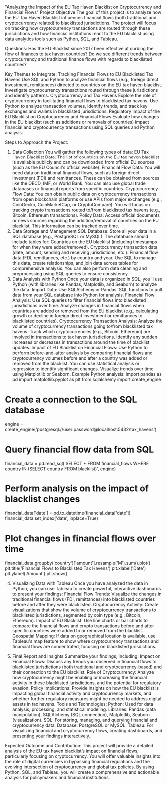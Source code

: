 "Analyzing the Impact of the EU Tax Haven Blacklist on Cryptocurrency and Financial Flows"
Project Objective
The goal of this project is to analyze how the EU Tax Haven Blacklist influences financial flows (both traditional and cryptocurrency-related) to blacklisted jurisdictions. The project will focus on tracking how cryptocurrency transactions are routed through these jurisdictions and how financial institutions react to the EU blacklist using data analytics tools such as Python, SQL, and Tableau.

Questions:
Has the EU Blacklist since 2017 been effective at curbing the flow of finances to tax haven countries?
Do we see different trends between cryptocurrency and traditional finance flows with regards to blacklisted countries?

Key Themes to Integrate:
Tracking Financial Flows to EU Blacklisted Tax Havens
Use SQL and Python to analyze financial flows (e.g., foreign direct investment, remittances) directed to countries on the EU tax haven blacklist.
Investigate cryptocurrency transactions routed through these jurisdictions and identify patterns.
Cryptocurrency and Tax Havens
Explore the role of cryptocurrency in facilitating financial flows to blacklisted tax havens.
Use Python to analyze transaction volumes, identify trends, and track key exchanges and wallets in blacklisted jurisdictions.
Regulatory Impact of the EU Blacklist on Cryptocurrency and Financial Flows
Evaluate how changes in the EU blacklist (such as additions or removals of countries) impact financial and cryptocurrency transactions using SQL queries and Python analysis.

Steps to Approach the Project:
1. Data Collection
You will gather the following types of data:
EU Tax Haven Blacklist Data: The list of countries on the EU tax haven blacklist is available publicly and can be downloaded from official EU sources (such as the EU Council's official website).
Financial Flow Data: You will need data on traditional financial flows, such as foreign direct investment (FDI) and remittances. These can be obtained from sources like the OECD, IMF, or World Bank. You can also use global trade databases or financial reports from specific countries.
Cryptocurrency Flow Data: You can obtain public data on cryptocurrency transactions from open blockchain platforms or use APIs from major exchanges (e.g., CoinGecko, CoinMarketCap, or CryptoCompare). You will focus on tracking crypto transactions routed to/from blacklisted tax havens (e.g., Bitcoin, Ethereum transactions).
Policy Data: Access official documents or news sources regarding the addition/removal of countries on the EU blacklist. This information can be tracked over time.
2. Data Storage and Management
SQL Database: Store all your data in a SQL database (e.g., PostgreSQL or MySQL). The database should include tables for: 
Countries on the EU blacklist (including timestamps for when they were added/removed).
Cryptocurrency transaction data (date, amount, sending and receiving jurisdictions, etc.).
Financial flow data (FDI, remittances, etc.) by country and year.
Use SQL to manage this data, create relationships, and join data across tables for comprehensive analysis. You can also perform data cleaning and preprocessing using SQL queries to ensure consistency.
3. Data Analysis with Python
Once your data is organized in SQL, you’ll use Python (with libraries like Pandas, Matplotlib, and Seaborn) to analyze the data:
Import Data: Use SQLAlchemy or Pandas' SQL functions to pull data from your SQL database into Python for analysis.
Financial Flow Analysis:
Use SQL queries to filter financial flows into blacklisted jurisdictions over time.
Analyze changes in financial flows when countries are added or removed from the EU blacklist (e.g., calculating growth or decline in foreign direct investment or remittances to blacklisted countries).
Cryptocurrency Transaction Analysis:
Analyze the volume of cryptocurrency transactions going to/from blacklisted tax havens.
Track which cryptocurrencies (e.g., Bitcoin, Ethereum) are involved in transactions to tax haven jurisdictions.
Identify any sudden increases or decreases in transactions around the time of blacklist updates.
Impact of EU Blacklist on Financial Flows:
Use Python to perform before-and-after analysis by comparing financial flows and cryptocurrency volumes before and after a country was added or removed from the blacklist. You can use statistical analysis or regression to identify significant changes.
Visualize trends over time using Matplotlib or Seaborn.
Example Python analysis:
import pandas as pd
import matplotlib.pyplot as plt
from sqlalchemy import create_engine

# Create a connection to the SQL database
engine = create_engine('postgresql://user:password@localhost:5432/tax_havens')

# Query financial flow data from SQL
financial_data = pd.read_sql('SELECT * FROM financial_flows WHERE country IN (SELECT country FROM blacklist)', engine)

# Perform analysis on the impact of blacklist changes
financial_data['date'] = pd.to_datetime(financial_data['date'])
financial_data.set_index('date', inplace=True)

# Plot changes in financial flows over time
financial_data.groupby('country')['amount'].resample('M').sum().plot()
plt.title('Financial Flows to Blacklisted Tax Havens')
plt.xlabel('Date')
plt.ylabel('Amount')
plt.show()

4. Visualizing Data with Tableau
Once you have analyzed the data in Python, you can use Tableau to create powerful, interactive dashboards to present your findings:
Financial Flow Trends: Visualize the changes in traditional financial flows (FDI, remittances) into blacklisted countries before and after they were blacklisted.
Cryptocurrency Activity: Create visualizations that show the volume of cryptocurrency transactions to blacklisted jurisdictions, segmented by coin type (e.g., Bitcoin, Ethereum).
Impact of EU Blacklist: Use line charts or bar charts to compare the financial flows and crypto transactions before and after specific countries were added to or removed from the blacklist.
Geospatial Mapping: If data on geographical location is available, use Tableau's map feature to show where cryptocurrency transactions and financial flows are concentrated, focusing on blacklisted jurisdictions.

5. Final Report and Insights
Summarize your findings, including:
Impact on Financial Flows: Discuss any trends you observed in financial flows to blacklisted jurisdictions (both traditional and cryptocurrency-based) and their connection to the EU blacklist.
Role of Cryptocurrency: Analyze how cryptocurrency might be enabling or increasing the financial activity in these blacklisted jurisdictions, and the potential for regulatory evasion.
Policy Implications: Provide insights on how the EU blacklist is impacting global financial activity and cryptocurrency markets, and whether further regulatory measures might be needed to address digital assets in tax havens.
Tools and Technologies:
Python: Used for data analysis, processing, and statistical modeling. 
Libraries: Pandas (data manipulation), SQLAlchemy (SQL connection), Matplotlib, Seaborn (visualization).
SQL: For storing, managing, and querying financial and cryptocurrency data. 
Database: PostgreSQL or MySQL.
Tableau: For visualizing financial and cryptocurrency flows, creating dashboards, and presenting your findings interactively.

Expected Outcome and Contribution:
This project will provide a detailed analysis of the EU tax haven blacklist’s impact on financial flows, particularly focusing on cryptocurrency. You will offer valuable insights into the role of digital currencies in bypassing financial regulations and the evolving intersection of cryptocurrency and global tax policies. By using Python, SQL, and Tableau, you will create a comprehensive and actionable analysis for policymakers and financial institutions.